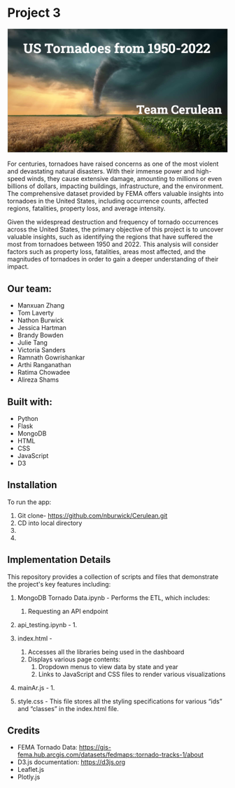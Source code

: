 # Project 3

![alt text](https://github.com/nburwick/Cerulean/blob/main/images/readme_pic.png)

For centuries, tornadoes have raised concerns as one of the most violent and devastating natural disasters. With their immense power and high-speed winds, they cause extensive damage, amounting to millions or even billions of dollars, impacting buildings, infrastructure, and the environment. The comprehensive dataset provided by FEMA offers valuable insights into tornadoes in the United States, including occurrence counts, affected regions, fatalities, property loss, and average intensity.

Given the widespread destruction and frequency of tornado occurrences across the United States, the primary objective of this project is to uncover valuable insights, such as identifying the regions that have suffered the most from tornadoes between 1950 and 2022. This analysis will consider factors such as property loss, fatalities, areas most affected, and the magnitudes of tornadoes in order to gain a deeper understanding of their impact.

## Our team:
- Manxuan Zhang 
- Tom Laverty
- Nathon Burwick
- Jessica Hartman
- Brandy Bowden
- Julie Tang
- Victoria Sanders
- Ramnath Gowrishankar
- Arthi Ranganathan
- Ratima Chowadee
- Alireza Shams

## Built with:
- Python
- Flask
- MongoDB
- HTML
- CSS
- JavaScript
- D3

## Installation
To run the app:
1. Git clone- https://github.com/nburwick/Cerulean.git
2. CD into local directory
3. 
4. 


## Implementation Details
This repository provides a collection of scripts and files that demonstrate the project's key features including:

1. MongoDB Tornado Data.ipynb - Performs the ETL, which includes:
    1. Requesting an API endpoint

2. api_testing.ipynb - 
    1. 

3. index.html - 
    1. Accesses all the libraries being used in the dashboard
    2. Displays various page contents:
        1. Dropdown menus to view data by state and year
        2. Links to JavaScript and CSS files to render various visualizations

4.  mainAr.js - 
    1. 

5. style.css - This file stores all the styling specifications for various “ids” and “classes” in the index.html file.

## Credits
- FEMA Tornado Data: https://gis-fema.hub.arcgis.com/datasets/fedmaps::tornado-tracks-1/about 
- D3.js documentation: https://d3js.org
- Leaflet.js
- Plotly.js